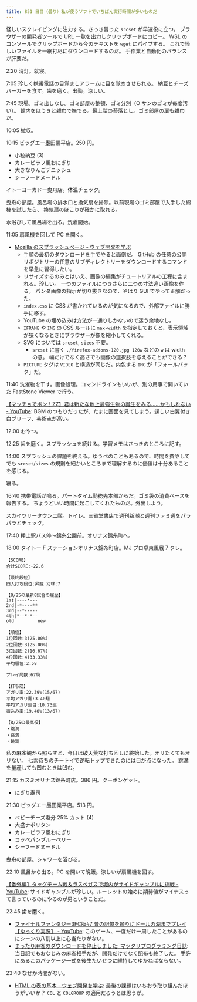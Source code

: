 ```yaml
---
title: 851 日目（曇り）私が使うソフトでいちばん実行時間が多いものだ
---
```


怪しいスクレイピングに注力する。さっき習った `srcset` が早速役に立つ。
ブラウザーの開発者ツールで URL 一覧を出力しクリップボードにコピー。
WSL のコンソールでクリップボードから今のテキストを `wget` にパイプする。
これで怪しいファイルを一網打尽にダウンロードするのだ。
手作業と自動化のバランスが肝要だ。

2:20 消灯。就寝。

7:05 珍しく携帯電話の目覚ましアラームに目を覚めさせられる。
納豆とチーズバーガーを食す。歯を磨く。出勤。涼しい。

7:45 現場。ゴミ出しなし。ゴミ部屋の整頓、ゴミ分別（O サンのゴミが毎度汚い）。
館内をほうきと雑巾で撫でる。最上階の苔落とし。ゴミ部屋の扉も雑巾だ。

10:05 撤収。

10:15 ビッグエー墨田業平店。250 円。

* 小粒納豆 (3)
* カレーピラフ風おにぎり
* 大きなりんごデニッシュ
* シーフードヌードル

イトーヨーカドー曳舟店。体温チェック。

曳舟の部屋。風呂場の排水口と換気扇を掃除。以前現場のゴミ部屋で入手した綿棒を試したら、
換気扇のほこりが確かに取れる。

水浴びして風呂場を出る。洗濯開始。

11:05 扇風機を回して PC を開く。

* [Mozilla のスプラッシュページ - ウェブ開発を学ぶ](https://developer.mozilla.org/ja/docs/Learn/HTML/Multimedia_and_embedding/Mozilla_splash_page)
  * 手順の最初のダウンロードを手でやると面倒だ。
    GitHub の任意の公開リポジトリーの任意のサブディレクトリーをダウンロードするコマンドを早急に習得したい。
  * リサイズするのみとはいえ、画像の編集がチュートリアルの工程に含まれる。珍しい。
    一つのファイルにつきさらに二つの寸法違い画像を作る。
    パンダ画像の指示が切り抜きなので、やはり GUI でやって正解だった。
  * `index.css` に CSS が書かれているのが気になるので、外部ファイルに勝手に移す。
  * YouTube の埋め込みは方法が一通りしかないので迷う余地なし。
  * `IFRAME` や `IMG` の CSS ルールに `max-width` を指定しておくと、表示領域が狭くなるときにブラウザーが像を縮小してくれる。
  * SVG については `srcset`, `sizes` 不要。
    * `srcset` に書く `./firefox-addons-120.jpg 120w` などの `w` は width の意。
      幅だけでなく高さでも画像の選択肢を与えることができる？
  * `PICTURE` タグは `VIDEO` と構造が同じだ。内包する `IMG` が「フォールバック」だ。

11:40 洗濯物を干す。画像処理。コマンドラインもいいが、別の用事で開いていた FastStone Viewer で行う。

[【マッチョでポン！ZZ】君は新たな地上最強生物の誕生をみる……かもしれない - YouTube](https://www.youtube.com/watch?v=3XkF0Y5qISA):
BGM のつもりだったが、たまに画面を見てしまう。逞しい白翼付き白ブリーフ、芸術点が高い。

12:00 おやつ。

12:25 歯を磨く。スプラッシュを続ける。学習メモはさっきのところに記す。

14:00 スプラッシュの課題を終える。ゆうべのこともあるので、時間を費やしてでも
`srcset`/`sizes` の規則を細かいところまで理解するのに価値は十分あることを感じる。

寝る。

16:40 携帯電話が鳴る。パートタイム勤務先本部からだ。ゴミ袋の消費ペースを報告する。
ちょうどいい時間に起こしてくれたものだ。外出しよう。

スカイツリータウン二階。トイレ。三省堂書店で週刊新潮と週刊ファミ通をパラパラとチェック。

17:40 押上駅バス停～錦糸公園前。オリナス錦糸町へ。

18:00 タイトー F ステーションオリナス錦糸町店。MJ プロ卓東風戦 7 クレ。

```text
【SCORE】
合計SCORE:-22.6

【最終段位】
四人打ち段位:昇龍 幻球:7

【8/25の最新8試合の履歴】
1st|----*---
2nd|-*----**
3rd|--*-----
4th|*--*-*--
old         new

【順位】
1位回数:3(25.00%)
2位回数:3(25.00%)
3位回数:2(16.67%)
4位回数:4(33.33%)
平均順位:2.58

プレイ局数:67局

【打ち筋】
アガリ率:22.39%(15/67)
平均アガリ翻:3.40翻
平均アガリ巡目:10.73巡
振込み率:19.40%(13/67)

【8/25の最高役】
・跳満
・跳満
・跳満
```

私の麻雀観から照らすと、今日は破天荒な打ち回しに終始した。オリたくてもオリない。
七索待ちのチートイで逆転トップできたのには目が点になった。
跳満を量産しても凹むときは凹む。

21:15 カスミオリナス錦糸町店。386 円。クーポンゲット。

* にぎり寿司

21:30 ビッグエー墨田業平店。513 円。

* ベビーチーズ塩分 25% カット (4)
* 大盛ナポリタン
* カレーピラフ風おにぎり
* コッペパンブルーベリー
* シーフードヌードル

曳舟の部屋。シャワーを浴びる。

22:10 風呂から出る。PC を開いて晩飯。涼しいが扇風機を回す。

[【番外編】タッグチーム戦＆ラスベガスで堀内がサイドギャンブルに挑戦 - YouTube](https://www.youtube.com/watch?v=FqbaGXMhmig):
サイドギャンブルが珍しい。ルーレットの始めに期待値がマイナスって言っているのにやるのが男ということだ。

22:45 歯を磨く。

* [ファイナルファンタジー3FC版&#x23;7 昔の記憶を頼りにドールの湖までプレイ【ゆっくり実況】 - YouTube](https://www.youtube.com/watch?v=0oXA1CQrQ1w):
  このゲーム、一度だけ一周したことがあるのにシーンの八割以上に心当たりがない。
* [まったり麻雀のダウンロードを停止しました: マッタリプログラミング日誌](http://kmo2.cocolog-nifty.com/prog/2022/08/post-ea8f3e.html):
  当日記でもおなじみの麻雀相手だが、開発だけでなく配布も終了した。
  手許にあるこのパッケージ一式を後生たいせつに維持してゆかねばならない。

23:40 なぜか時間がない。

* [HTML の表の基本 - ウェブ開発を学ぶ](https://developer.mozilla.org/ja/docs/Learn/HTML/Tables/Basics):
  最後の課題はいちおう取り組んだほうがいいか？ `COL` と `COLGROUP` の適用だろうとは思うが。
